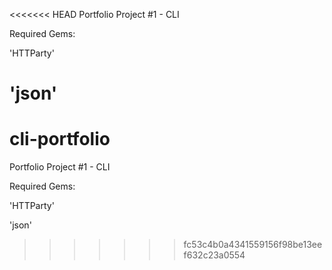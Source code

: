 <<<<<<< HEAD
Portfolio Project #1 - CLI

Required Gems:

'HTTParty'

'json'
=======
# cli-portfolio
Portfolio Project #1 - CLI

Required Gems:

'HTTParty'

'json'
>>>>>>> fc53c4b0a4341559156f98be13eef632c23a0554

